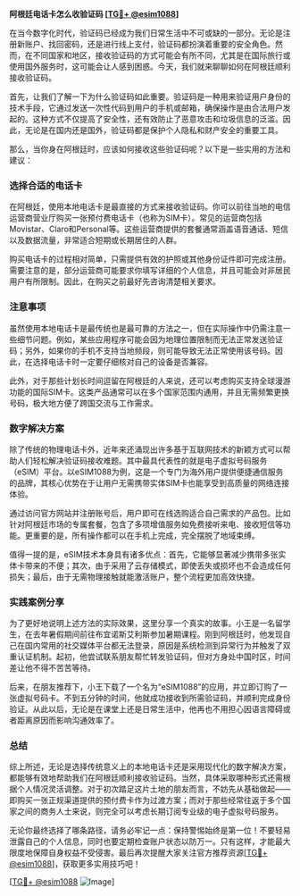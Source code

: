 **阿根廷电话卡怎么收验证码 [[TG💪+ @esim1088](https://t.me/s/esim1088)]**

在当今数字化时代，验证码已经成为我们日常生活中不可或缺的一部分。无论是注册新账户、找回密码，还是进行线上支付，验证码都扮演着重要的安全角色。然而，在不同国家和地区，接收验证码的方式可能会有所不同，尤其是在国际旅行或使用国外服务时，这可能会让人感到困惑。今天，我们就来聊聊如何在阿根廷顺利接收验证码。

首先，让我们了解一下为什么验证码如此重要。验证码是一种用来验证用户身份的技术手段，它通过发送一次性代码到用户的手机或邮箱，确保操作是由合法用户发起的。这种方式不仅提高了安全性，还有效防止了恶意攻击和垃圾信息的泛滥。因此，无论是在国内还是国外，验证码都是保护个人隐私和财产安全的重要工具。

那么，当你身在阿根廷时，应该如何接收这些验证码呢？以下是一些实用的方法和建议：

### 选择合适的电话卡

在阿根廷，使用本地电话卡是最直接的方式来接收验证码。你可以前往当地的电信运营商营业厅购买一张预付费电话卡（也称为SIM卡）。常见的运营商包括Movistar、Claro和Personal等。这些运营商提供的套餐通常涵盖语音通话、短信以及数据流量，非常适合短期或长期居住的人群。

购买电话卡的过程相对简单，只需提供有效的护照或其他身份证件即可完成注册。需要注意的是，部分运营商可能要求你填写详细的个人信息，并且可能会对非居民用户有所限制。因此，在购买之前最好先咨询清楚相关要求。

### 注意事项

虽然使用本地电话卡是最传统也是最可靠的方法之一，但在实际操作中仍需注意一些细节问题。例如，某些应用程序可能会因为地理位置限制而无法正常发送验证码；另外，如果你的手机不支持当地频段，则可能导致无法正常使用该号码。因此，在选择电话卡时一定要仔细核对自己的设备是否兼容。

此外，对于那些计划长时间逗留在阿根廷的人来说，还可以考虑购买支持全球漫游功能的国际SIM卡。这类产品通常可以在多个国家范围内通用，并且无需频繁更换号码，极大地方便了跨国交流与工作需求。

### 数字解决方案

除了传统的物理电话卡外，近年来还涌现出许多基于互联网技术的新颖方式可以帮助人们轻松解决验证码接收难题。其中最具代表性的就是电子虚拟号码服务（eSIM）平台。以eSIM1088为例，这是一个专门为海外用户提供便捷通信服务的品牌，其核心优势在于让用户无需携带实体SIM卡也能享受到高质量的网络连接体验。

通过访问官方网站并注册账号后，用户即可在线选购适合自己需求的产品包。比如针对阿根廷市场的专属套餐，包含了多项增值服务如免费接听来电、接收短信等功能。更重要的是，所有操作都可以在手机上完成，完全摆脱了地域束缚。

值得一提的是，eSIM技术本身具有诸多优点：首先，它能够显著减少携带多张实体卡带来的不便；其次，由于采用了云存储模式，即使丢失或损坏也不会造成任何损失；最后，由于无需物理接触就能激活账户，整个流程更加高效快捷。

### 实践案例分享

为了更好地说明上述方法的实际效果，这里分享一个真实的故事。小王是一名留学生，在去年暑假期间前往布宜诺斯艾利斯参加暑期课程。刚到阿根廷时，他发现自己在国内常用的社交媒体平台都无法登录，原因是系统检测到异常行为并触发了双重认证机制。起初，他尝试联系朋友帮忙转发验证码，但对方身处中国时区，时间差让他不得不苦苦等待。

后来，在朋友推荐下，小王下载了一个名为“eSIM1088”的应用，并立即订购了一张虚拟号码卡。不到五分钟的时间，他就成功接收到所需验证码，并顺利完成身份验证。从此以后，无论是在课堂上还是日常生活中，他再也不用担心因语言障碍或者距离原因而影响沟通效率了。

### 总结

综上所述，无论是选择传统意义上的本地电话卡还是采用现代化的数字解决方案，都能够有效地帮助我们在阿根廷顺利接收验证码。当然，具体采取哪种形式还需根据个人情况灵活调整。对于初次踏足这片土地的朋友而言，不妨先从基础做起——即购买一张正规渠道提供的预付费卡作为过渡方案；而对于那些经常往返于多个国家之间的商务人士来说，则完全可以考虑长期订阅专业级的电子虚拟号码服务。

无论你最终选择了哪条路径，请务必牢记一点：保持警惕始终是第一位！不要轻易泄露自己的个人信息，同时也要定期检查账户状态以防万一。只有这样，才能最大限度地保障自身权益不受侵害。最后再次提醒大家关注官方推荐资源[[TG💪+ @esim1088](https://t.me/s/esim1088)]，获取更多实用技巧吧！

[[TG💪+ @esim1088](https://t.me/s/esim1088) ![Image](https://i.postimg.cc/4NQfJmqS/Snipaste-2025-05-13-00-14-12.png)]